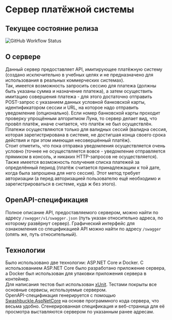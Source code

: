 # Сервер платёжной системы

## Текущее состояние релиза

![GitHub Workflow Status](https://img.shields.io/github/workflow/status/pamugk/PaymentSystem/.NET%20Core?logo=.Net)

## О сервере

Данный сервер предоставляет API, имитирующее платёжную систему (создано исключительно в учебных целях и не предназначено для использования в реальных коммерческих системах).  
Так, имеется возможность запросить сессию для платежа (должны быть указаны сумма и назначение платежа), а затем осуществить имитацию совершения платежа - для этого достаточно отправить POST-запрос с указанием данных условной банковской карты, идентификатором сессии и URL, на которое надо отправить уведомление (опционально). Если номер банковской карты проходит проверку упрощённым алгоритмом Луна, то сервер делает вид, что провёл платёж, иначе считается, что платёж не был осуществлён. Платежи осуществляются только для валидных сессий (валидна сессия, которая зарегистрирована в системе, не достигшая конца своего срока действия и при этом имеющая несовершённый платёж).  
Стоит отметить, что пока отправка уведомления осуществляется очень условно (точнее не осуществляется вовсе - уведомление отправляется прямиком в консоль, и никаких HTTP-запросов не осуществляется).  
Также имеется возможность получения списка платежей за определённый период (платёж считается принадлежащим к той дате, когда была запрошена для него сессия). Этот метод требует авторизации (а перед авторизацией пользователю ещё необходимо и зарегистрироваться в системе, куда ж без этого).  

## OpenAPI-спецификация

Полное описание API, предоставляемого сервером, можно найти по адресу `/swagger/v1/swagger.json` (путь указан относительно адреса, по которому развёрнут сервер). Графический интерфейс для ознакомления со спецификацией API можно найти по адресу `/swagger` (опять же, путь относительный).

## Технологии

Было использовано две технологии: ASP.NET Core и Docker. С использованием ASP.NET Core было разработано приложение сервера, а Docker был использован для упаковки приложения сервера в контейнер.  
Для написания тестов был использован [xUnit](https://xunit.net/ "Сайт xUnit"). Тестами покрыты все основные сервисы, используемые сервером.  
OpenAPI-спецификация генерируется с помощью [Swashbuckle.AspNetCore](https://github.com/domaindrivendev/Swashbuckle.AspNetCore "Репозиторий Swashbuckle.AspNetCore") на основе программного кода сервера, что весьма удобно. Сгенерированная спецификация и веб-страница для её просмотра выставляются сервером по указанным ранее адресам.
